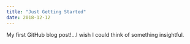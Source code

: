 ```yaml
---
title: "Just Getting Started"
date: 2018-12-12
---
```

My first GitHub blog post!...I wish I could think of something insightful.
